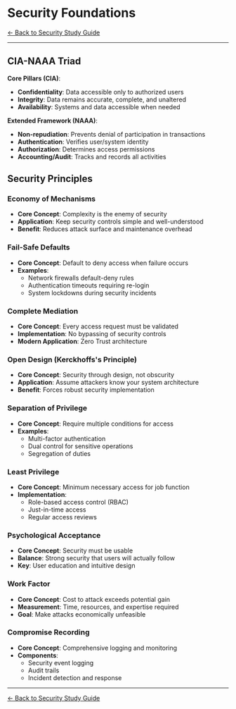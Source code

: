 # Security Foundations

[← Back to Security Study Guide](README.md)

---

## CIA-NAAA Triad

**Core Pillars (CIA)**:
- **Confidentiality**: Data accessible only to authorized users
- **Integrity**: Data remains accurate, complete, and unaltered
- **Availability**: Systems and data accessible when needed

**Extended Framework (NAAA)**:
- **Non-repudiation**: Prevents denial of participation in transactions
- **Authentication**: Verifies user/system identity
- **Authorization**: Determines access permissions
- **Accounting/Audit**: Tracks and records all activities

## Security Principles

### Economy of Mechanisms
- **Core Concept**: Complexity is the enemy of security
- **Application**: Keep security controls simple and well-understood
- **Benefit**: Reduces attack surface and maintenance overhead

### Fail-Safe Defaults
- **Core Concept**: Default to deny access when failure occurs
- **Examples**:
  - Network firewalls default-deny rules
  - Authentication timeouts requiring re-login
  - System lockdowns during security incidents

### Complete Mediation
- **Core Concept**: Every access request must be validated
- **Implementation**: No bypassing of security controls
- **Modern Application**: Zero Trust architecture

### Open Design (Kerckhoffs's Principle)
- **Core Concept**: Security through design, not obscurity
- **Application**: Assume attackers know your system architecture
- **Benefit**: Forces robust security implementation

### Separation of Privilege
- **Core Concept**: Require multiple conditions for access
- **Examples**:
  - Multi-factor authentication
  - Dual control for sensitive operations
  - Segregation of duties

### Least Privilege
- **Core Concept**: Minimum necessary access for job function
- **Implementation**:
  - Role-based access control (RBAC)
  - Just-in-time access
  - Regular access reviews

### Psychological Acceptance
- **Core Concept**: Security must be usable
- **Balance**: Strong security that users will actually follow
- **Key**: User education and intuitive design

### Work Factor
- **Core Concept**: Cost to attack exceeds potential gain
- **Measurement**: Time, resources, and expertise required
- **Goal**: Make attacks economically unfeasible

### Compromise Recording
- **Core Concept**: Comprehensive logging and monitoring
- **Components**:
  - Security event logging
  - Audit trails
  - Incident detection and response

---

[← Back to Security Study Guide](README.md)